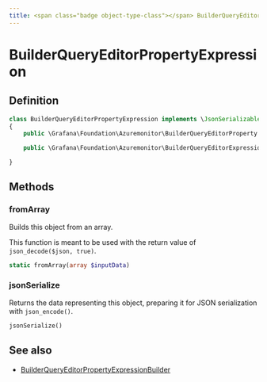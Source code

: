 ```yaml
---
title: <span class="badge object-type-class"></span> BuilderQueryEditorPropertyExpression
---
```

# <span class="badge object-type-class"></span> BuilderQueryEditorPropertyExpression

## Definition

```php
class BuilderQueryEditorPropertyExpression implements \JsonSerializable
{
    public \Grafana\Foundation\Azuremonitor\BuilderQueryEditorProperty $property;

    public \Grafana\Foundation\Azuremonitor\BuilderQueryEditorExpressionType $type;

}
```
## Methods

### <span class="badge object-method"></span> fromArray

Builds this object from an array.

This function is meant to be used with the return value of `json_decode($json, true)`.

```php
static fromArray(array $inputData)
```

### <span class="badge object-method"></span> jsonSerialize

Returns the data representing this object, preparing it for JSON serialization with `json_encode()`.

```php
jsonSerialize()
```

## See also

 * <span class="badge builder"></span> [BuilderQueryEditorPropertyExpressionBuilder](./builder-BuilderQueryEditorPropertyExpressionBuilder.md)
